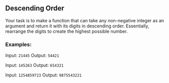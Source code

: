 ## Descending Order

Your task is to make a function that can take any non-negative integer as an argument and return it with its digits in descending order. Essentially, rearrange the digits to create the highest possible number.

### Examples:

Input: `21445` Output: `54421`

Input: `145263` Output: `654321`

Input: `1254859723` Output: `9875543221`
